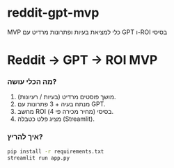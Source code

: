 # reddit-gpt-mvp
MVP כלי למציאת בעיות ופתרונות מרדיט עם GPT ו-ROI בסיסי
# Reddit → GPT → ROI MVP

### מה הכלי עושה?
1. מושך פוסטים מרדיט (בעיות / רעיונות).
2. מנתח בעיה + 3 פתרונות עם GPT.
3. מחשב ROI בסיסי (מחיר מכירה פי 4).
4. מציג פלט כטבלה (Streamlit).

### איך להריץ?
```bash
pip install -r requirements.txt
streamlit run app.py
